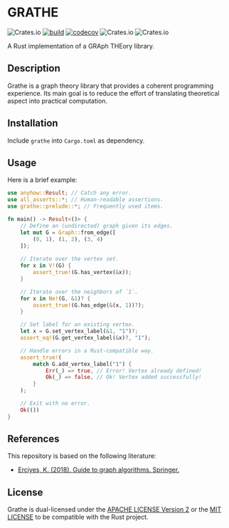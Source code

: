 # GRATHE
![Crates.io](https://img.shields.io/crates/v/grathe)
[![build](https://github.com/AlessioZanga/grathe/actions/workflows/build.yml/badge.svg)](https://github.com/AlessioZanga/grathe/actions/workflows/build.yml)
[![codecov](https://codecov.io/gh/AlessioZanga/grathe/branch/main/graph/badge.svg?token=JTPni5P7Op)](https://codecov.io/gh/AlessioZanga/grathe)
![Crates.io](https://img.shields.io/crates/d/grathe)
![Crates.io](https://img.shields.io/crates/l/grathe)

A Rust implementation of a GRAph THEory library.

## Description

Grathe is a graph theory library that provides a coherent programming experience. Its main goal is to reduce the effort of translating theoretical aspect into practical computation.

## Installation

Include `grathe` into `Cargo.toml` as dependency.

## Usage

Here is a brief example:

```rust
use anyhow::Result; // Catch any error.
use all_asserts::*; // Human-readable assertions.
use grathe::prelude::*; // Frequently used items.

fn main() -> Result<()> {
    // Define an (undirected) graph given its edges.
    let mut G = Graph::from_edge([
        (0, 1), (1, 2), (3, 4)
    ]);
    
    // Iterate over the vertex set.
    for x in V!(G) {
        assert_true!(G.has_vertex(&x));
    }

    // Iterate over the neighbors of `1`.
    for x in Ne!(G, &1)? {
        assert_true!(G.has_edge(&(x, 1))?);
    }

    // Set label for an existing vertex.
    let x = G.set_vertex_label(&1, "1")?;
    assert_eq!(G.get_vertex_label(&x)?, "1");

    // Handle errors in a Rust-compatible way.
    assert_true!(
        match G.add_vertex_label("1") {
            Err(_) => true, // Error! Vertex already defined!
            Ok(_) => false, // Ok! Vertex added successfully!
        }
    );

    // Exit with no error.
    Ok(())
}
```

## References

This repository is based on the following literature:

- [Erciyes, K. (2018). Guide to graph algorithms. Springer.](https://link.springer.com/book/10.1007/978-3-319-73235-0)

## License

Grathe is dual-licensed under the [APACHE LICENSE Version 2](https://choosealicense.com/licenses/apache-2.0/) or the [MIT LICENSE](https://choosealicense.com/licenses/mit/) to be compatible with the Rust project.
